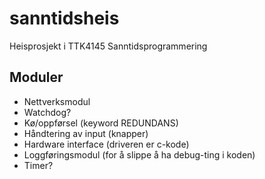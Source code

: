 # sanntidsheis
Heisprosjekt i TTK4145 Sanntidsprogrammering

## Moduler
- Nettverksmodul
- Watchdog?
- Kø/oppførsel (keyword REDUNDANS)
- Håndtering av input (knapper)
- Hardware interface (driveren er c-kode)
- Loggføringsmodul (for å slippe å ha debug-ting i koden)
- Timer?

